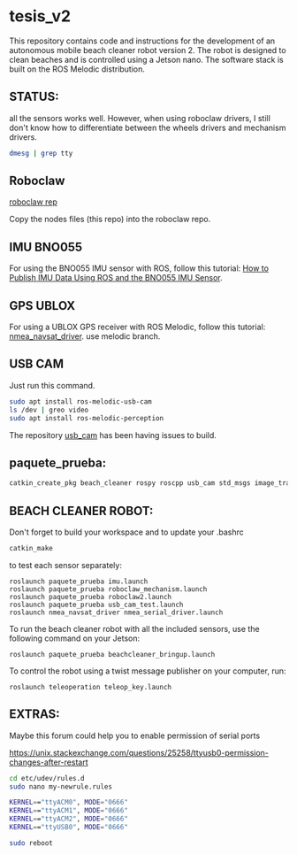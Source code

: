 # tesis_v2
This repository contains code and instructions for the development of an autonomous mobile beach cleaner robot version 2. The robot is designed to clean beaches and is controlled using a Jetson nano. The software stack is built on the ROS Melodic distribution.

## STATUS:
all the sensors works well. However, when using roboclaw drivers, I still don't know how to differentiate between the wheels drivers and mechanism drivers.
```bash
dmesg | grep tty
```

## Roboclaw 

[roboclaw rep](https://github.com/sonyccd/roboclaw_ros/tree/master)

Copy the nodes files (this repo) into the roboclaw repo.

## IMU BNO055
For using the BNO055 IMU sensor with ROS, follow this tutorial: [How to Publish IMU Data Using ROS and the BNO055 IMU Sensor](https://automaticaddison.com/how-to-publish-imu-data-using-ros-and-the-bno055-imu-sensor/).

## GPS UBLOX

For using a UBLOX GPS receiver with ROS Melodic, follow this tutorial: [nmea_navsat_driver](http://wiki.ros.org/nmea_navsat_driver). use melodic branch. 

## USB CAM
Just run this command. 

```bash
sudo apt install ros-melodic-usb-cam
ls /dev | greo video
sudo apt install ros-melodic-perception
```
The repository [usb_cam]( http://wiki.ros.org/usb_cam) has been having issues to build. 

## paquete_prueba:

```bash
catkin_create_pkg beach_cleaner rospy roscpp usb_cam std_msgs image_transport cv_bridge sensor_msgs geometry_msgs
```
## BEACH CLEANER ROBOT:

Don't forget to build your workspace and to update your .bashrc 

```bash
catkin_make
```

to test each sensor separately: 
```
roslaunch paquete_prueba imu.launch
roslaunch paquete_prueba roboclaw_mechanism.launch
roslaunch paquete_prueba roboclaw2.launch
roslaunch paquete_prueba usb_cam_test.launch
roslaunch nmea_navsat_driver nmea_serial_driver.launch
```

To run the beach cleaner robot with all the included sensors, use the following command on your  Jetson:
```
roslaunch paquete_prueba beachcleaner_bringup.launch
```
To control the robot using a twist message publisher on your computer, run:

```
roslaunch teleoperation teleop_key.launch
```

## EXTRAS:

Maybe this forum could help you to enable permission of serial ports

https://unix.stackexchange.com/questions/25258/ttyusb0-permission-changes-after-restart

```bash
cd etc/udev/rules.d
sudo nano my-newrule.rules

KERNEL=="ttyACM0", MODE="0666"
KERNEL=="ttyACM1", MODE="0666"
KERNEL=="ttyACM2", MODE="0666"
KERNEL=="ttyUSB0", MODE="0666"

sudo reboot
```
